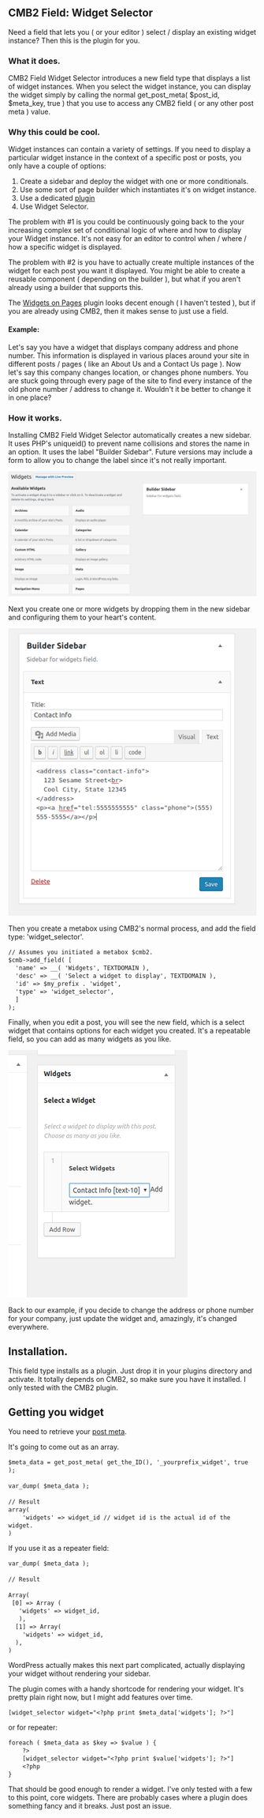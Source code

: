 ## CMB2 Field: Widget Selector 

Need a field that lets you ( or your editor ) select / display an existing widget instance?  Then this is the plugin for you.

### What it does.

CMB2 Field Widget Selector introduces a new field type that displays a list of widget instances.  When you select the widget instance, you can display the widget simply by calling the normal get_post_meta( $post_id, $meta_key, true ) that you use to access any CMB2 field ( or any other post meta ) value.

### Why this could be cool.

Widget instances can contain a variety of settings.  If you need to display a particular widget instance in the context of a specific post or posts, you only have a couple of options:
1. Create a sidebar and deploy the widget with one or more conditionals. 
2. Use some sort of page builder which instantiates it's on widget instance.
3. Use a dedicated [plugin](https://wordpress.org/plugins/widgets-on-pages/#developers) 
4. Use Widget Selector.

The problem with #1 is you could be continuously going back to the your increasing complex set of conditional logic of where and how to display your Widget instance.  It's not easy for an editor to control when / where / how a specific widget is displayed.

The problem with #2 is you have to actually create multiple instances of the widget for each post you want it displayed.  You might be able to create a reusable component ( depending on the builder ), but what if you aren't already using a builder that supports this.

The [Widgets on Pages](https://wordpress.org/plugins/widgets-on-pages/#developers) plugin looks decent enough ( I haven't tested ), but if you are already using CMB2, then it makes sense to just use a field.

#### Example:

Let's say you have a widget that displays company address and phone number.  This information is displayed in various places around your site in different posts / pages ( like an About Us and a Contact Us page ).  Now let's say this company changes location, or changes phone numbers.  You are stuck going through every page of the site to find every instance of the old phone number / address to change it.  Wouldn't it be better to change it in one place?

### How it works.

Installing CMB2 Field Widget Selector automatically creates a new sidebar.  It uses PHP's uniqueid() to prevent name collisions and stores the name in an option.  It uses the label "Builder Sidebar".  Future versions may include a form to allow you to change the label since it's not really important.

![widget selector sidebar](https://github.com/scottsawyer/cmb2-field-widget-selector/raw/master/assets/images/screenshot-demo.wp-builder.net-2018.10.07-01-13-08.png "Widget Selector Sidebar")

Next you create one or more widgets by dropping them in the new sidebar and configuring them to your heart's content.

![widget selector sidebar text widget](https://github.com/scottsawyer/cmb2-field-widget-selector/raw/master/assets/images/screenshot-demo.wp-builder.net-2018.10.07-01-24-24.png "Widget Selector Sidebar text widget")

Then you create a metabox using CMB2's normal process, and add the field type: 'widget_selector'.

```
// Assumes you initiated a metabox $cmb2.
$cmb->add_field( [
  'name' => __( 'Widgets', TEXTDOMAIN ),
  'desc' => __( 'Select a widget to display', TEXTDOMAIN ),
  'id' => $my_prefix . 'widget',
  'type' => 'widget_selector',
  ]
);
```

Finally, when you edit a post, you will see the new field, which is a select widget that contains options for each widget you created.  It's a repeatable field, so you can add as many widgets as you like.

![widget selector select widget](https://github.com/scottsawyer/cmb2-field-widget-selector/raw/master/assets/images/screenshot-demo.wp-builder.net-2018.10.07-01-28-06.png "Select widget")

Back to our example, if you decide to change the address or phone number for your company, just update the widget and, amazingly, it's changed everywhere.

## Installation.

This field type installs as a plugin.  Just drop it in your plugins directory and activate.  It totally depends on CMB2, so make sure you have it installed.  I only tested with the CMB2 plugin.

## Getting you widget

You need to retrieve your [post meta](https://github.com/CMB2/CMB2/wiki/Basic-Usage#display-the-metadata).

It's going to come out as an array. 

```
$meta_data = get_post_meta( get_the_ID(), '_yourprefix_widget', true );

var_dump( $meta_data );

// Result
array(
    'widgets' => widget_id // widget id is the actual id of the widget.
)
```

If you use it as a repeater field:

```
var_dump( $meta_data );

// Result

Array(
 [0] => Array (
   'widgets' => widget_id,
   ),
  [1] => Array(
    'widgets' => widget_id,
  ),
)
```

WordPress actually makes this next part complicated, actually displaying your widget without rendering your sidebar.  

The plugin comes with a handy shortcode for rendering your widget.  It's pretty plain right now, but I might add features over time.

```
[widget_selector widget="<?php print $meta_data['widgets']; ?>"]
```
or for repeater:
```
foreach ( $meta_data as $key => $value ) {
	?>
	[widget_selector widget="<?php print $value['widgets']; ?>"]
	<?php
}
```

That should be good enough to render a widget.  I've only tested with a few to this point, core widgets.  There are probably cases where a plugin does something fancy and it breaks.  Just post an issue.